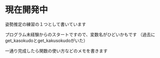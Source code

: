 # 現在開発中

姿勢推定の練習の１つとして書いています

プログラム未経験からのスタートですので、変数名がひどいかもです
（過去にget_kasokudoとget_kakusokudoがいた）

一通り完成したら関数の使い方などのメモを書きます
